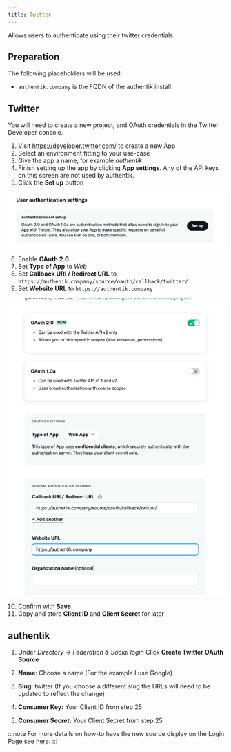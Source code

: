 ```yaml
---
title: Twitter
---
```


Allows users to authenticate using their twitter credentials

## Preparation

The following placeholders will be used:

-   `authentik.company` is the FQDN of the authentik install.

## Twitter

You will need to create a new project, and OAuth credentials in the Twitter Developer console.

1. Visit https://developer.twitter.com/ to create a new App
2. Select an environment fitting to your use-case
3. Give the app a name, for example _authentik_
4. Finish setting up the app by clicking **App settings**. Any of the API keys on this screen are not used by authentik.
5. Click the **Set up** button

![](./twitter1.png)

6. Enable **OAuth 2.0**
7. Set **Type of App** to _Web_
8. Set **Callback URI / Redirect URL** to `https://authenik.company/source/oauth/callback/twitter/`
9. Set **Website URL** to `https://authentik.company`

![](./twitter2.png)

10. Confirm with **Save**
11. Copy and store **Client ID** and **Client Secret** for later

## authentik

1. Under _Directory -> Federation & Social login_ Click **Create Twitter OAuth Source**

2. **Name**: Choose a name (For the example I use Google)
3. **Slug**: twitter (If you choose a different slug the URLs will need to be updated to reflect the change)
4. **Consumer Key:** Your Client ID from step 25
5. **Consumer Secret:** Your Client Secret from step 25

:::note
For more details on how-to have the new source display on the Login Page see [here](../).
:::

